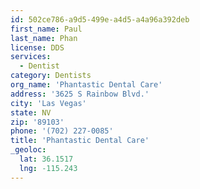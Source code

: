 ```yaml
---
id: 502ce786-a9d5-499e-a4d5-a4a96a392deb
first_name: Paul
last_name: Phan
license: DDS
services:
  - Dentist
category: Dentists
org_name: 'Phantastic Dental Care'
address: '3625 S Rainbow Blvd.'
city: 'Las Vegas'
state: NV
zip: '89103'
phone: '(702) 227-0085'
title: 'Phantastic Dental Care'
_geoloc:
  lat: 36.1517
  lng: -115.243
---
```

